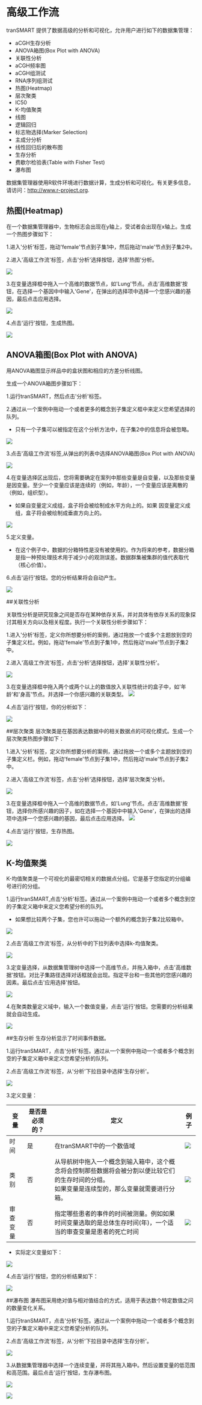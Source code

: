 # 高级工作流
tranSMART 提供了数据高级的分析和可视化，允许用户进行如下的数据集管理：
* aCGH生存分析
* ANOVA箱图(Box Plot with ANOVA)
* 关联性分析
* aCGH频率图
* aCGH组测试
* RNA序列组测试
* 热图(Heatmap)
* 层次聚类
* IC50
* K-均值聚类
* 线图
* 逻辑回归
* 标志物选择(Marker Selection)
* 主成分分析
* 线性回归后的散布图
* 生存分析
* 费歇尔检验表(Table with Fisher Test)
* 瀑布图

数据集管理器使用R软件环境进行数据计算，生成分析和可视化。有关更多信息，请访问：http://www.r-project.org.

## 热图(Heatmap)
在一个数据集管理器中，生物标志会出现在y轴上，受试者会出现在x轴上。生成一个热图步骤如下：

1.进入'分析'标签，拖动'female'节点到子集1中，然后拖动'male'节点到子集2中。

2.进入'高级工作流'标签，点击'分析'选择按钮，选择'热图'分析。

![](../images/advanceAnalyses.png)

3.在变量选择框中拖入一个高维的数据节点，如'Lung'节点。点击'高维数据'按钮，在选择一个基因中中输入'Gene'，在弹出的选择项中选择一个您感兴趣的基因，最后点击应用选择。

![](../images/advanceAnalyses1.png)

4.点击'运行'按钮，生成热图。

![](../images/advanceAnalyses2.png)

## ANOVA箱图(Box Plot with ANOVA)
用ANOVA箱图显示样品中的盒状图和相应的方差分析线图。

生成一个ANOVA箱图步骤如下：

1.运行tranSMART，然后点击'分析'标签。

2.通过从一个案例中拖动一个或者更多的概念到子集定义框中来定义您希望选择的队列。
* 只有一个子集可以被指定在这个分析方法中，在子集2中的信息将会被忽略。

![](../images/BoxPlotWithANOVA.png)

3.点击'高级工作流'标签,从弹出的列表中选择ANOVA箱图(Box Plot with ANOVA)

![](../images/BoxPlotWithANOVA1.png)

4.在变量选择区出现后，您将需要确定在案列中那些变量是自变量，以及那些变量是因变量。至少一个变量应该是连续的（例如，年龄），一个变量应该是离散的（例如，组织型）。
* 如果自变量定义成组，盒子将会被绘制成水平方向上的。如果
因变量定义成组，盒子将会被绘制成垂直方向上的。

![](../images/BoxPlotWithANOVA2.png)

5.定义变量。
* 在这个例子中，数据的分箱特性是没有被使用的。作为将来的参考，数据分箱是指一种预处理技术用于减少小的观测误差。数据群集被集群的值代表取代（核心价值）。

6.点击'运行'按钮。您的分析结果将会自动产生。

![](../images/BoxPlotWithANOVA3.png)



##关联性分析

关联性分析是研究现象之间是否存在某种依存关系，并对具体有依存关系的现象探讨其相关方向以及相关程度。执行一个关联性分析步骤如下：

1.进入'分析'标签，定义你所想要分析的案例，通过拖放一个或多个主题放到空的子集定义栏。例如，拖动'female'节点到子集1中，然后拖动'male'节点到子集2中。

2.进入'高级工作流'标签，点击'分析'选择按钮，选择'关联性分析'。

![](../images/advanceAnalyses104.png)

3.在变量选择框中拖入两个或两个以上的数值放入关联性统计的盒子中，如'年龄'和'身高'节点。并选择一个你感兴趣的关联类型。
![](../images/advanceAnalyses105.png)

4.点击'运行'按钮，你的分析如下：

![](../images/advanceAnalyses106.png)



##层次聚类
层次聚类是在基因表达数据中的相关数据点的可视化模式。生成一个层次聚类热图步骤如下：

1.进入'分析'标签，定义你所想要分析的案例，通过拖放一个或多个主题放到空的子集定义栏。例如，拖动'female'节点到子集1中，然后拖动'male'节点到子集2中。

2.进入'高级工作流'标签，点击'分析'选择按钮，选择'层次聚类'分析。

![](../images/advanceAnalyses100.png)

3.在变量选择框中拖入一个高维的数据节点，如'Lung'节点。点击'高维数据'按钮，选择你所感兴趣的因子，如在选择一个基因中中输入'Gene'，在弹出的选择项中选择一个您感兴趣的基因，最后点击应用选择。
![](../images/advanceAnalyses101.png)

4.点击'运行'按钮，生存热图。

![](../images/advanceAnalyses103.png)

## K-均值聚类
K-均值聚类是一个可视化的最密切相关的数据点分组。它是基于您指定的分组编号进行的分组。

1.运行tranSMART,点击'分析'标签。通过从一个案例中拖动一个或者多个概念到空的子集定义箱中来定义您希望分析的队列。

* 如果想比较两个子集，您也许可以拖动一个额外的概念到子集2比较箱中。

![](../images/K-meansClustering.png)

2.点击'高级工作流'标签，从分析中的下拉列表中选择k-均值聚类。

![](../images/K-meansClustering1.png)

3.定变量选择，从数据集管理树中选择一个高维节点，并拖入箱中，点击'高维数据'按钮。对比子集路径选择对话框就会出现。指定平台和一些其他的您感兴趣的因素。最后点击'应用选择'按钮。

![](../images/K-meansClustering2.png)

4.在聚类数量定义域中，输入一个数值变量，点击'运行'按钮。您需要的分析结果就会自动生成。

![](../images/K-meansClustering3.png)

##生存分析
生存分析显示了时间事件数据。

1.运行tranSMART，点击'分析'标签。通过从一个案例中拖动一个或者多个概念到空的子集定义箱中来定义您希望分析的队列。

2.点击'高级工作流'标签，从'分析'下拉目录中选择'生存分析'。

![](../images/SurvivalAnalysis.png)

3.定义变量：

| 变量 | 是否是必须的？ | 定义 | 例子 |
| -- | -- | -- | -- |
| 时间 | 是 | 在tranSMART中的一个数值域 | ![](../images/SurvivalAnalysis1.png) |
| 类别 | 否 | 从导航树中拖入一个概念到输入箱中，这个概念将会控制那些数据将会被分割以便比较它们的生存时间的分组。<br />如果变量是连续型的，那么变量就需要进行分箱。| ![](../images/SurvivalAnalysis2.png) |
| 审查变量 | 否 | 指定哪些患者的事件的时间被测量。例如如果时间变量选取的是总体生存时间(年)，一个适当的审查变量是患者的死亡时间 | ![](../images/SurvivalAnalysis3.png) |

* 实际定义变量如下：

![](../images/SurvivalAnalysis4.png)

4.点击'运行'按钮，您的分析结果如下：

![](../images/SurvivalAnalysis5.png)

##瀑布图
瀑布图采用绝对值与相对值结合的方式，适用于表达数个特定数值之问的数量变化关系。

1.运行tranSMART，点击'分析'标签。通过从一个案例中拖动一个或者多个概念到空的子集定义箱中来定义您希望分析的队列。

2.点击'高级工作流'标签，从'分析'下拉目录中选择'生存分析'。

![](../images/Waterfall.png)

3.从数据集管理器中选择一个连续变量，并将其拖入箱中。然后设置变量的低范围和高范围。最后点击'运行'按钮，生存瀑布图。

![](../images/Waterfall1.png)

![](../images/Waterfall2.png)
